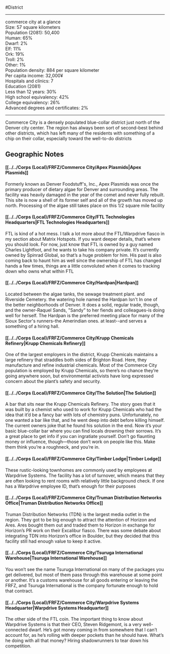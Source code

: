 #District 

---
commerce city at a glance  
Size: 57 square kilometers  
Population (2081): 50,400  
Human: 65%  
Dwarf: 2%  
Elf: 11%  
Ork: 19%  
Troll: 2%  
Other: 1%  
Population density: 884 per square kilometer  
Per capita income: 32,000¥  
Hospitals and clinics: 7  
Education (2081)  
Less than 12 years: 30%  
High school equivalency: 42%  
College equivalency: 26%  
Advanced degrees and certificates: 2%

---
Commerce City is a densely populated blue-collar district just north of the Denver city center. The region has always been sort of second-best behind other districts, which has left many of the residents with something of a chip on their collar, especially toward the well-to-do districts

## Geographic Notes
#### [[../../Corps (Local)/FRFZ/Commerce City/Apex Plasmids|Apex Plasmids]]
Formerly known as Denver Foodstuff's, Inc., Apex Plasmids was once the primary producer of dietary algae for Denver and surrounding areas. The facility was heavily damaged in the year of the comet and never fully rebuilt. This site is now a shell of its former self and all of the growth has moved up north. Processing of the algae still takes place on this 1/2 square mile facility

#### [[../../Corps (Local)/FRFZ/Commerce City/FTL Technologies Headquarters|FTL Technologies Headquarters]]
FTL is kind of a hot mess. I talk a lot more about the FTL/Warpdrive fiasco in my section about Matrix Hotspots. If you want deeper details, that’s where you should look. For now, just know that FTL is owned by a guy named Charles Lightfoot, and he wants to take his company private. It’s currently owned by Spinrad Global, so that’s a huge problem for him. His past is also coming back to haunt him as well since the ownership of FTL has changed hands a few times, things are a little convoluted when it comes to tracking down who owns what within FTL

#### [[../../Corps (Local)/FRFZ/Commerce City/Hardpan|Hardpan]]
Located between the algae tanks, the sewage treatment plant. and Riverside Cemetery. the watering hole named the Hardpan Isn't In one of the better neighborhoods of Denver. It does a solid, regular trade, though, and the owner-Raquel Sands, "Sandy" to her fiends and colleagues-is doing well for herself. The Hardpan is the preferred meeting place for many of the Sioux Sector's runners-the Amerindian ones. at least--and serves a something of a hiring hall.

#### [[../../Corps (Local)/FRFZ/Commerce City/Krupp Chemicals Refinery|Krupp Chemicals Refinery]]
One of the largest employers in the district, Krupp Chemicals maintains a large refinery that straddles both sides of Brighton Road. Here, they manufacture and refine industrial chemicals. Most of the Commerce City population is employed by Krupp Chemicals, so there’s no chance they’re going anywhere soon, but environmental activists have long expressed concern about the plant’s safety and security.

#### [[../../Corps (Local)/FRFZ/Commerce City/The Solution|The Solution]]
A bar that sits near the Krupp Chemicals Refinery. The story goes that it was built by a chemist who used to work for Krupp Chemicals who had the idea that it’d be a fancy bar with lots of chemistry puns. Unfortunately, no one wanted a bar like that, and he went deep into debt before killing himself. The current owners joke that he found his solution in the end. Now it’s your basic blue-collar bar where you can find locals drowning their sorrows. It’s a great place to get info if you can ingratiate yourself. Don’t go flaunting money or influence, though—those don’t work on people like this. Make them think you’re a roughneck, and you’re in.

#### [[../../Corps (Local)/FRFZ/Commerce City/Timber Lodge|Timber Lodge]]
These rustic-looking townhomes are commonly used by employees at Warpdrive Systems. The facility has a lot of turnover, which means that they are often looking to rent rooms with relatively little background check. If one has a Warpdrive employee ID, that’s enough for their purposes

#### [[../../Corps (Local)/FRFZ/Commerce City/Truman Distribution Networks Office|Truman Distribution Networks Office]]
Truman Distribution Networks (TDN) is the largest media outlet in the region. They got to be big enough to attract the attention of Horizon and Ares. Ares bought them out and traded them to Horizon in exchange for Horizon’s PR work on their Excalibur fiasco. There was some debate about integrating TDN into Horizon’s office in Boulder, but they decided that this facility still had  enough value to keep it active.

#### [[../../Corps (Local)/FRFZ/Commerce City/Tsuruga International Warehouse|Tsuruga International Warehouse]]
You won’t see the name Tsuruga International on many of the packages you get delivered, but most of them pass through this warehouse at some point or another. It’s a customs warehouse for all goods entering or leaving the FRFZ, and Tsuruga International is the company fortunate enough to hold that contract.

#### [[../../Corps (Local)/FRFZ/Commerce City/Warpdrive Systems Headquarter|Warpdrive Systems Headquarter]]
The other side of the FTL coin. The important thing to know about Warpdrive Systems is that their CEO, Steven Ridgemont, is a very well-connected dwarf. He’s got money coming in from somewhere that I can’t account for, as he’s rolling with deeper pockets than he should have. What’s he doing with all that money? Hiring shadowrunners to tear down his competition.